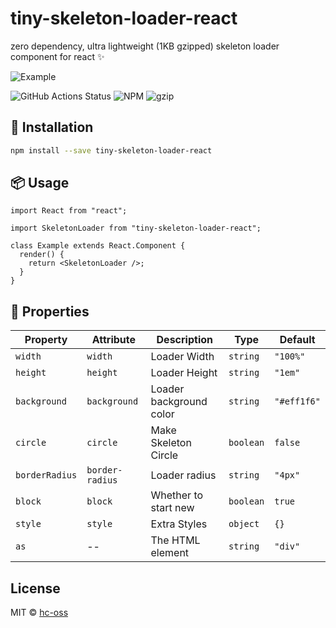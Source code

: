 # tiny-skeleton-loader-react

zero dependency, ultra lightweight (1KB gzipped) skeleton loader component for react ✨

![Example](preview.gif)

![GitHub Actions Status](https://github.com/hc-oss/tiny-skeleton-loader-react/workflows/NodeJS/badge.svg)
![NPM](https://img.shields.io/npm/v/tiny-skeleton-loader-react.svg)
![gzip](https://badgen.net/bundlephobia/minzip/tiny-skeleton-loader-react)

## 🔧 Installation

```bash
npm install --save tiny-skeleton-loader-react
```

## 📦 Usage

```tsx
import React from "react";

import SkeletonLoader from "tiny-skeleton-loader-react";

class Example extends React.Component {
  render() {
    return <SkeletonLoader />;
  }
}
```

## 👀 Properties

| Property       | Attribute       | Description             | Type      | Default     |
|----------------|-----------------|-------------------------|-----------|-------------|
| `width`        | `width`         | Loader Width            | `string`  | `"100%"`    |
| `height`       | `height`        | Loader Height           | `string`  | `"1em"`     |
| `background`   | `background`    | Loader background color | `string`  | `"#eff1f6"` |
| `circle`       | `circle`        | Make Skeleton Circle    | `boolean` | `false`     |
| `borderRadius` | `border-radius` | Loader radius           | `string`  | `"4px"`     |
| `block`        | `block`         | Whether to start new    | `boolean` | `true`      |
| `style`        | `style`         | Extra Styles            | `object`  | `{}`        |
| `as`           | --              | The HTML element        | `string`  | `"div"`     |

## License

MIT © [hc-oss](https://github.com/hc-oss)
